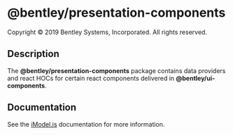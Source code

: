 # @bentley/presentation-components

Copyright © 2019 Bentley Systems, Incorporated. All rights reserved.

## Description

The __@bentley/presentation-components__ package contains data providers and react HOCs for
certain react components delivered in __@bentley/ui-components__.

## Documentation

See the [iModel.js](https://www.imodeljs.org) documentation for more information.
